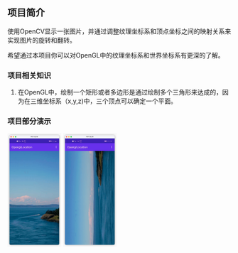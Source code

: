 ## 项目简介

使用OpenCV显示一张图片，并通过调整纹理坐标系和顶点坐标之间的映射关系来实现图片的旋转和翻转。

希望通过本项目你可以对OpenGL中的纹理坐标系和世界坐标系有更深的了解。

### 项目相关知识

1. 在OpenGL中，绘制一个矩形或者多边形是通过绘制多个三角形来达成的，因为在三维坐标系（x,y,z)中，三个顶点可以确定一个平面。

### 项目部分演示

<img src="./art/demo_normal.png" alt="原图" style="zoom:25%;" />

<img src="./art/demo_rotate_90.png" alt="原图" style="zoom:25%;" />